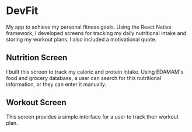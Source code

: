 # DevFit

My app to achieve my personal fitness goals. Using the React Native framework, I developed screens for tracking my daily nutritional intake and storing my workout plans. I also included a motivational quote. 

## Nutrition Screen

I built this screen to track my caloric and protein intake. Using EDAMAM's food and grocery database, a user can search for this nutritional information, or they can enter it manually.

## Workout Screen

This screen provides a simple interface for a user to track their workout plan. 
